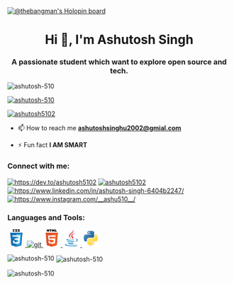 [![@thebangman's Holopin board](https://holopin.me/thebangman)](https://holopin.io/@thebangman)
<h1 align="center">Hi 👋, I'm Ashutosh Singh</h1>
<h3 align="center">A passionate student which want to explore open source and tech.</h3>

<p align="left"> <img src="https://komarev.com/ghpvc/?username=ashutosh-510&label=Profile%20views&color=0e75b6&style=flat" alt="ashutosh-510" /> </p>

<p align="left"> <a href="https://github.com/ryo-ma/github-profile-trophy"><img src="https://github-profile-trophy.vercel.app/?username=ashutosh-510" alt="ashutosh-510" /></a> </p>

<p align="left"> <a href="https://twitter.com/ashutosh5102" target="blank"><img src="https://img.shields.io/twitter/follow/ashutosh5102?logo=twitter&style=for-the-badge" alt="ashutosh5102" /></a> </p>

- 📫 How to reach me **ashutoshsinghu2002@gmial.com**

- ⚡ Fun fact **I AM SMART**

<h3 align="left">Connect with me:</h3>
<p align="left">
<a href="https://dev.to/https://dev.to/ashutosh5102" target="blank"><img align="center" src="https://raw.githubusercontent.com/rahuldkjain/github-profile-readme-generator/master/src/images/icons/Social/devto.svg" alt="https://dev.to/ashutosh5102" height="30" width="40" /></a>
<a href="https://twitter.com/ashutosh5102" target="blank"><img align="center" src="https://raw.githubusercontent.com/rahuldkjain/github-profile-readme-generator/master/src/images/icons/Social/twitter.svg" alt="ashutosh5102" height="30" width="40" /></a>
<a href="https://linkedin.com/in/https://www.linkedin.com/in/ashutosh-singh-6404b2247/" target="blank"><img align="center" src="https://raw.githubusercontent.com/rahuldkjain/github-profile-readme-generator/master/src/images/icons/Social/linked-in-alt.svg" alt="https://www.linkedin.com/in/ashutosh-singh-6404b2247/" height="30" width="40" /></a>
<a href="https://instagram.com/https://www.instagram.com/__ashu510__/" target="blank"><img align="center" src="https://raw.githubusercontent.com/rahuldkjain/github-profile-readme-generator/master/src/images/icons/Social/instagram.svg" alt="https://www.instagram.com/__ashu510__/" height="30" width="40" /></a>
</p>

<h3 align="left">Languages and Tools:</h3>
<p align="left"> <a href="https://www.w3schools.com/css/" target="_blank" rel="noreferrer"> <img src="https://raw.githubusercontent.com/devicons/devicon/master/icons/css3/css3-original-wordmark.svg" alt="css3" width="40" height="40"/> </a> <a href="https://git-scm.com/" target="_blank" rel="noreferrer"> <img src="https://www.vectorlogo.zone/logos/git-scm/git-scm-icon.svg" alt="git" width="40" height="40"/> </a> <a href="https://www.w3.org/html/" target="_blank" rel="noreferrer"> <img src="https://raw.githubusercontent.com/devicons/devicon/master/icons/html5/html5-original-wordmark.svg" alt="html5" width="40" height="40"/> </a> <a href="https://www.java.com" target="_blank" rel="noreferrer"> <img src="https://raw.githubusercontent.com/devicons/devicon/master/icons/java/java-original.svg" alt="java" width="40" height="40"/> </a> <a href="https://www.python.org" target="_blank" rel="noreferrer"> <img src="https://raw.githubusercontent.com/devicons/devicon/master/icons/python/python-original.svg" alt="python" width="40" height="40"/> </a> </p>


<p><img align="left" src="https://github-readme-stats.vercel.app/api/top-langs?username=ashutosh-510&show_icons=true&locale=en&layout=compact" alt="ashutosh-510" /></p>

<p>&nbsp;<img align="center" src="https://github-readme-stats.vercel.app/api?username=ashutosh-510&show_icons=true&locale=en" alt="ashutosh-510" /></p>

<p><img align="center" src="https://github-readme-streak-stats.herokuapp.com/?user=ashutosh-510&" alt="ashutosh-510" /></p>
